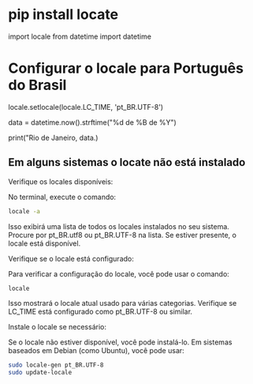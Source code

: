 # pip install locate

import locale
from datetime import datetime

# Configurar o locale para Português do Brasil
locale.setlocale(locale.LC_TIME, 'pt_BR.UTF-8')

data = datetime.now().strftime("%d de %B de %Y")

print("Rio de Janeiro, data.)

## Em alguns sistemas o locate não está instalado

Verifique os locales disponíveis:

No terminal, execute o comando:

```bash
locale -a
```

Isso exibirá uma lista de todos os locales instalados no seu sistema. Procure por pt_BR.utf8 ou pt_BR.UTF-8 na lista. Se estiver presente, o locale está disponível.

Verifique se o locale está configurado:

Para verificar a configuração do locale, você pode usar o comando:

```bash
locale
```

Isso mostrará o locale atual usado para várias categorias. Verifique se LC_TIME está configurado como pt_BR.UTF-8 ou similar.

Instale o locale se necessário:

Se o locale não estiver disponível, você pode instalá-lo. Em sistemas baseados em Debian (como Ubuntu), você pode usar:

```bash
sudo locale-gen pt_BR.UTF-8
sudo update-locale
```